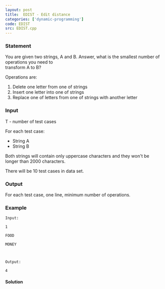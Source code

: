 ```yaml
---
layout: post
title:  EDIST - Edit distance
categories: ['dynamic-programming']
code: EDIST
src: EDIST.cpp
---
```


### **Statement**

You are given two strings, A and B. Answer, what is the smallest number of
operations you need to  
transform A to B?

Operations are:

  1. Delete one letter from one of strings
  2. Insert one letter into one of strings
  3. Replace one of letters from one of strings with another letter

### Input

T - number of test cases

For each test case:

  * String A
  * String B

Both strings will contain only uppercase characters and they won't be longer
than 2000 characters.

There will be 10 test cases in data set.

### Output

For each test case, one line, minimum number of operations.

### Example

    
    
    Input:
    1
    FOOD
    MONEY
    
    Output:
    4



#### **Solution**



